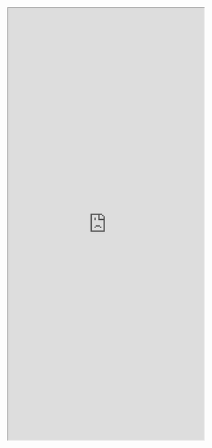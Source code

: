 <iframe style="width: 90%; height: 1000px; overflow: show;" src="https://cli.skinetics.tech/39cd085068424693b336820cdf5f23ec" width="100%" height="1000" scrolling="yes">Iframes not supported</iframe>

